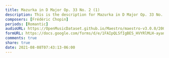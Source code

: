 ```yaml
---
title: Mazurka in D Major Op. 33 No. 2 (1)
description: This is the description for Mazurka in D Major Op. 33 No. 2 by Frédéric Chopin
composers: [Frédéric Chopin]
periods: [Romantic]
audioURL: https://OpenMusicDataset.github.io/Maestro/maestro-v3.0.0/2008/MIDI-Unprocessed_07_R2_2008_01-05_ORIG_MID--AUDIO_07_R2_2008_wav--3.midi
formURL: https://docs.google.com/forms/d/e/1FAIpQLSfIgBES_HVYRlMLH-ayanhWmtDLtoF2tP1jXwNMMYKxpIsXRw/viewform
comments: true
share: true
date: 2021-08-08T07:43:13-06:00
---
```

